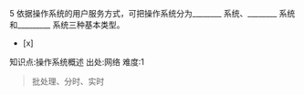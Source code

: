 5
依据操作系统的用户服务方式，可把操作系统分为________ 系统、________ 系统和_________ 系统三种基本类型。
- [x]

知识点:操作系统概述
出处:网络
难度:1
> 批处理、分时、实时
